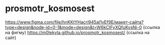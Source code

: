 # prosmotr_kosmosest
https://www.figma.com/file/hnKKtYHacri945al1vEf9E/макет-сайта?type=design&node-id=0-1&mode=design&t=W6kCIFyXQfuKvsNi-0 (ссылка на фигму)
https://m0lekyla.github.io/prosmotr_kosmosest/ (ссылка на сайт)
